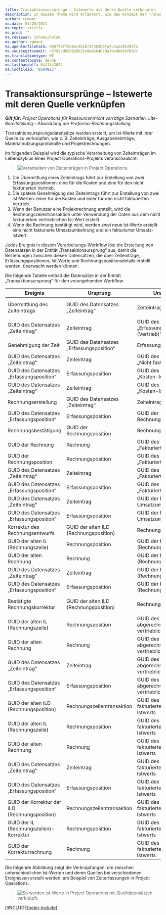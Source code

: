 ```yaml
---
title: Transaktionsursprünge – Istewerte mit deren Quelle verknüpfen
description: In diesem Thema wird erläutert, wie das Konzept der Transaktionsursprünge verwendet wird, um Ist-Werte mit ursprünglichen Quelldatensätzen zu verknüpfen, z. B. Zeiteinträgen, Ausgabeneinträgen oder Materialverbrauchsprotokollen.
author: rumant
ms.date: 03/25/2021
ms.topic: article
ms.prod: ''
ms.reviewer: johnmichalak
ms.author: rumant
ms.openlocfilehash: 908f78f7d58ec4b18f37d03b6fa7c4e2295491fa
ms.sourcegitcommit: c0792bd65d92db25e0e8864879a19c4b93efb10c
ms.translationtype: HT
ms.contentlocale: de-DE
ms.lasthandoff: 04/14/2022
ms.locfileid: "8584825"
---
```

# <a name="transaction-origins---link-actuals-to-their-source"></a>Transaktionsursprünge – Istewerte mit deren Quelle verknüpfen

_**Gilt für:** Project Operations für Ressourcen/nicht vorrätige Szenarien, Lite-Bereitstellung – Abwicklung der Proforma-Rechnungsstellung_

Transaktionsursprungsdatensätze werden erstellt, um Ist-Werte mit ihrer Quelle zu verknüpfen, wie z. B. Zeiteinträge, Ausgabeneinträge, Materialnutzungsprotokolle und Projektrechnungen.

Im folgenden Beispiel wird die typische Verarbeitung von Zeiteinträgen im Lebenszyklus eines Project Operations-Projekts veranschaulicht.

> ![Verarbeiten von Zeiteinträgen in Project Operations.](media/basic-guide-17.png)
 
1. Die Übermittlung eines Zeiteintrags führt zur Erstellung von zwei Erfassungspositionen: eine für die Kosten und eine für den nicht fakturierten Vertrieb.
2. Die spätere Genehmigung des Zeiteintrags führt zur Erstellung von zwei Ist-Werten: einer für die Kosten und einer für den nicht fakturierten Vertrieb.
3. Wenn der Benutzer eine Projektrechnung erstellt, wird die Rechnungszeilentransaktion unter Verwendung der Daten aus dem nicht fakturiertem vertrieblichen Ist-Wert erstellt.
4. Wenn die Rechnung bestätigt wird, werden zwei neue Ist-Werte erstellt: eine nicht fakturierte Umsatzumkehrung und ein fakturierter Umsatz-Istwert.

Jedes Ereignis in diesem Verarbeitungs-Workflow löst die Erstellung von Datensätzen in der Entität „Transaktionsursprung“ aus, damit die Beziehungen zwischen diesen Datensätzen, die über Zeiteinträge, Erfassungspositionen, Ist-Werte und Rechnungspositionsdetails erstellt werden, überwacht werden können.

Die folgende Tabelle enthält die Datensätze in der Entität „Transaktionsursprung“ für den vorangehenden Workflow.

| Ereignis                        | Ursprung                   | Ursprungstyp                       | Transaktion                       | Transaktionstyp         |
|------------------------------|--------------------------|-----------------------------------|-----------------------------------|--------------------------|
| Übermittlung des Zeiteintrags        | GUID des Datensatzes „Zeiteintrag“   | Zeiteintrag                        | GUID des Datensatzes „Erfassungsposition (Kosten)“   | Erfassungsposition             |
| GUID des Datensatzes „Zeiteintrag“       | Zeiteintrag               | GUID des Datensatzes „Erfassungsposition (Vertrieb)“  | Erfassungsposition                      |                          |
| Genehmigung der Zeit                | GUID des Datensatzes „Erfassungsposition“ | Erfassungsposition                      | GUID des Datensatzes „Nicht fakturierte Umsätze“        | Tatsächlich                   |
| GUID des Datensatzes „Zeiteintrag“       | Zeiteintrag               | GUID des Datensatzes „Nicht fakturierte Umsätze“        | Tatsächlich                            |                          |
| GUID des Datensatzes „Erfassungsposition“     | Erfassungsposition             | GUID des Datensatzes „Kosten-Istwert“           | Tatsächlich                            |                          |
| GUID des Datensatzes „Zeiteintrag“       | Zeiteintrag               | GUID des Datensatzes „Kosten-Istwert“           | Tatsächlich                            |                          |
| Rechnungserstellung             | GUID des Datensatzes „Zeiteintrag“   | Zeiteintrag                        | GUID der Rechnungszeilentransaktion     | Rechnungszeilentransaktion |
| GUID des Datensatzes „Erfassungsposition“     | Erfassungsposition             | GUID der Rechnungszeilentransaktion     | Rechnungszeilentransaktion          |                          |
| Rechnungsbestätigung         | GUID der Rechnungsposition        | Rechnungsposition                      | GUID des Datensatzes „Fakturierte Umsätze“          | Tatsächlich                   |
| GUID der Rechnung                 | Rechnung                  | GUID des Datensatzes „Fakturierte Umsätze“          | Tatsächlich                            |                          |
| GUID der Rechnungsposition     | Rechnungsposition      | GUID des Datensatzes „Fakturierte Umsätze“          | Tatsächlich                            |                          |
| GUID des Datensatzes „Zeiteintrag“       | Zeiteintrag               | GUID des Datensatzes „Fakturierte Umsätze“          | Tatsächlich                            |                          |
| GUID des Datensatzes „Erfassungsposition“     | Erfassungsposition             | GUID des Datensatzes „Fakturierte Umsätze“          | Tatsächlich                            |                          |
| GUID des Datensatzes „Zeiteintrag“       | Zeiteintrag               | GUID der Nicht fakturierten Umsatzumkehrung      | Tatsächlich                            |                          |
| GUID des Datensatzes „Erfassungsposition“     | Erfassungsposition             | GUID der Nicht fakturierten Umsatzumkehrung      | Tatsächlich                            |                          |
| Korrektur des Rechnungsentwurfs     | GUID der alten ILD (Rechnungsposition)             | Rechnungszeilentransaktion          | GUID der Korrektur der ILD (Rechnungsposition)               | Rechnungszeilentransaktion |
| GUID der alten IL (Rechnungszeile)                  | Rechnungsposition             | GUID der Korrektur der ILD (Rechnungsposition)               | Rechnungszeilentransaktion          |                          |
| GUID der alten Rechnung             | Rechnung                  | GUID der Korrektur der ILD (Rechnungsposition)               | Rechnungszeilentransaktion          |                          |
| GUID des Datensatzes „Zeiteintrag“       | Zeiteintrag               | GUID der Korrektur der ILD (Rechnungsposition)               | Rechnungszeilentransaktion          |                          |
| GUID des Datensatzes „Erfassungsposition“     | Erfassungsposition             | GUID der Korrektur der ILD (Rechnungsposition)               | Rechnungszeilentransaktion          |                          |
| Bestätigte Rechnungskorrektur | GUID der alten ILD (Rechnungsposition)             | Rechnungszeilentransaktion          | GUID des umgekehrten, abgerechneten vertrieblichen Ist-Werts | Tatsächlich                   |
| GUID der alten IL (Rechnungszeile)                  | Rechnungsposition             | GUID des umgekehrten, abgerechneten vertrieblichen Ist-Werts | Tatsächlich                            |                          |
| GUID der alten Rechnung             | Rechnung                  | GUID des umgekehrten, abgerechneten vertrieblichen Ist-Werts | Tatsächlich                            |                          |
| GUID des Datensatzes „Zeiteintrag“       | Zeiteintrag               | GUID des umgekehrten, abgerechneten vertrieblichen Ist-Werts | Tatsächlich                            |                          |
| GUID des Datensatzes „Erfassungsposition“     | Erfassungsposition             | GUID des umgekehrten, abgerechneten vertrieblichen Ist-Werts | Tatsächlich                            |                          |
| GUID der alten ILD (Rechnungsposition)                 | Rechnungszeilentransaktion | GUID des Neuen nicht fakturierten Umsatz-Istwerts    | Tatsächlich                            |                          |
| GUID der alten IL (Rechnungszeile)                  | Rechnungsposition             | GUID des Neuen nicht fakturierten Umsatz-Istwerts    | Tatsächlich                            |                          |
| GUID der alten Rechnung             | Rechnung                  | GUID des Neuen nicht fakturierten Umsatz-Istwerts    | Tatsächlich                            |                          |
| GUID des Datensatzes „Zeiteintrag“       | Zeiteintrag               | GUID des Neuen nicht fakturierten Umsatz-Istwerts    | Tatsächlich                            |                          |
| GUID des Datensatzes „Erfassungsposition“     | Erfassungsposition             | GUID des Neuen nicht fakturierten Umsatz-Istwerts    | Tatsächlich                            |                          |
| GUID der Korrektur der ILD (Rechnungsposition)          | Rechnungszeilentransaktion | GUID des Neuen nicht fakturierten Umsatz-Istwerts    | Tatsächlich                            |                          |
| GUID der IL (Rechnungszeilen)-Korrektur           | Rechnungsposition             | GUID des Neuen nicht fakturierten Umsatz-Istwerts    | Tatsächlich                            |                          |
| GUID der Korrekturrechnung      | Rechnung                  | GUID des Neuen nicht fakturierten Umsatz-Istwerts    | Tatsächl.                            |                          |


Die folgende Abbildung zeigt die Verknüpfungen, die zwischen unterschiedlichen Ist-Werten und deren Quellen bei verschiedenen Ereignissen erstellt werden, am Beispiel von Zeiterfassungen in Project Operations.

> ![So werden Ist-Werte in Project Operations mit Quelldatensätzen verknüpft.](media/TransactionOrigins.png)

[!INCLUDE[footer-include](../includes/footer-banner.md)]
